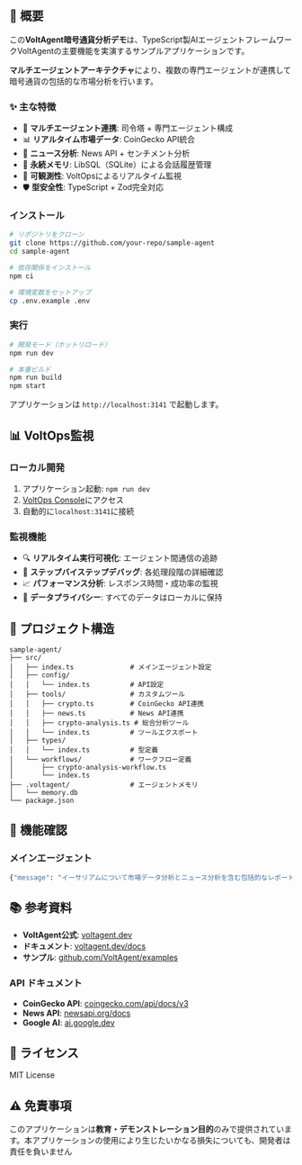 ## 🎯 概要

この**VoltAgent暗号通貨分析デモ**は、TypeScript製AIエージェントフレームワークVoltAgentの主要機能を実演するサンプルアプリケーションです。

**マルチエージェントアーキテクチャ**により、複数の専門エージェントが連携して暗号通貨の包括的な市場分析を行います。

### ✨ 主な特徴

- 🤖 **マルチエージェント連携**: 司令塔 + 専門エージェント構成
- 📊 **リアルタイム市場データ**: CoinGecko API統合
- 📰 **ニュース分析**: News API + センチメント分析
- 🧠 **永続メモリ**: LibSQL（SQLite）による会話履歴管理
- 👀 **可観測性**: VoltOpsによるリアルタイム監視
- 🛡️ **型安全性**: TypeScript + Zod完全対応


### インストール

```bash
# リポジトリをクローン
git clone https://github.com/your-repo/sample-agent
cd sample-agent

# 依存関係をインストール
npm ci

# 環境変数をセットアップ
cp .env.example .env
```

### 実行

```bash
# 開発モード（ホットリロード）
npm run dev

# 本番ビルド
npm run build
npm start
```

アプリケーションは `http://localhost:3141` で起動します。

## 📊 VoltOps監視

### ローカル開発

1. アプリケーション起動: `npm run dev`
2. [VoltOps Console](https://console.voltagent.dev)にアクセス
3. 自動的に`localhost:3141`に接続

### 監視機能

- 🔍 **リアルタイム実行可視化**: エージェント間通信の追跡
- 🐛 **ステップバイステップデバッグ**: 各処理段階の詳細確認
- 📈 **パフォーマンス分析**: レスポンス時間・成功率の監視
- 💾 **データプライバシー**: すべてのデータはローカルに保持

## 📁 プロジェクト構造

```
sample-agent/
├── src/
│   ├── index.ts              # メインエージェント設定
│   ├── config/
│   │   └── index.ts          # API設定
│   ├── tools/                # カスタムツール
│   │   ├── crypto.ts         # CoinGecko API連携
│   │   ├── news.ts           # News API連携
│   │   ├── crypto-analysis.ts # 総合分析ツール
│   │   └── index.ts          # ツールエクスポート
│   ├── types/
│   │   └── index.ts          # 型定義
│   └── workflows/            # ワークフロー定義
│       ├── crypto-analysis-workflow.ts
│       └── index.ts
├── .voltagent/               # エージェントメモリ
│   └── memory.db
└── package.json
```

## 🧪 機能確認

### メインエージェント

```bash
{"message": "イーサリアムについて市場データ分析とニュース分析を含む包括的なレポートを作成してください"}
```

## 📚 参考資料

- **VoltAgent公式**: [voltagent.dev](https://voltagent.dev)
- **ドキュメント**: [voltagent.dev/docs](https://voltagent.dev/docs)
- **サンプル**: [github.com/VoltAgent/examples](https://github.com/VoltAgent/examples)

### API ドキュメント

- **CoinGecko API**: [coingecko.com/api/docs/v3](https://docs.coingecko.com/api/docs/v3)
- **News API**: [newsapi.org/docs](https://newsapi.org/docs)
- **Google AI**: [ai.google.dev](https://ai.google.dev)

## 📄 ライセンス

MIT License

## ⚠️ 免責事項

このアプリケーションは**教育・デモンストレーション目的**のみで提供されています。本アプリケーションの使用により生じたいかなる損失についても、開発者は責任を負いません
